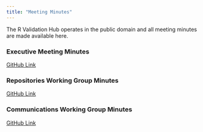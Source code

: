 ```yaml
---
title: "Meeting Minutes"
---
```


The R Validation Hub operates in the public domain and all meeting minutes are made available here.

### Executive Meeting Minutes

[GitHub Link](https://github.com/pharmaR/pharmaR/issues?q=is%3Aissue+is%3Aopen+label%3Aminutes)

### Repositories Working Group Minutes

[GitHub Link](https://github.com/RConsortium/r-repositories-wg/tree/main/minutes)

### Communications Working Group Minutes

[GitHub Link](https://github.com/pharmaR/communications/tree/main/minutes)


